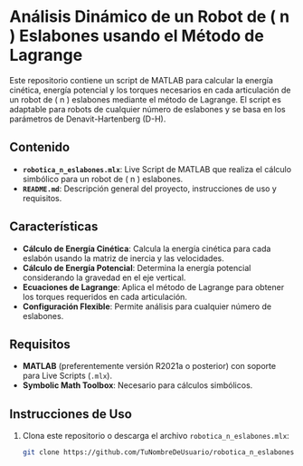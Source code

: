 # Análisis Dinámico de un Robot de \( n \) Eslabones usando el Método de Lagrange

Este repositorio contiene un script de MATLAB para calcular la energía cinética, energía potencial y los torques necesarios en cada articulación de un robot de \( n \) eslabones mediante el método de Lagrange. El script es adaptable para robots de cualquier número de eslabones y se basa en los parámetros de Denavit-Hartenberg (D-H).

## Contenido

- **`robotica_n_eslabones.mlx`**: Live Script de MATLAB que realiza el cálculo simbólico para un robot de \( n \) eslabones.
- **`README.md`**: Descripción general del proyecto, instrucciones de uso y requisitos.

## Características

- **Cálculo de Energía Cinética**: Calcula la energía cinética para cada eslabón usando la matriz de inercia y las velocidades.
- **Cálculo de Energía Potencial**: Determina la energía potencial considerando la gravedad en el eje vertical.
- **Ecuaciones de Lagrange**: Aplica el método de Lagrange para obtener los torques requeridos en cada articulación.
- **Configuración Flexible**: Permite análisis para cualquier número de eslabones.

## Requisitos

- **MATLAB** (preferentemente versión R2021a o posterior) con soporte para Live Scripts (`.mlx`).
- **Symbolic Math Toolbox**: Necesario para cálculos simbólicos.

## Instrucciones de Uso

1. Clona este repositorio o descarga el archivo `robotica_n_eslabones.mlx`:
   
   ```bash
   git clone https://github.com/TuNombreDeUsuario/robotica_n_eslabones.git
